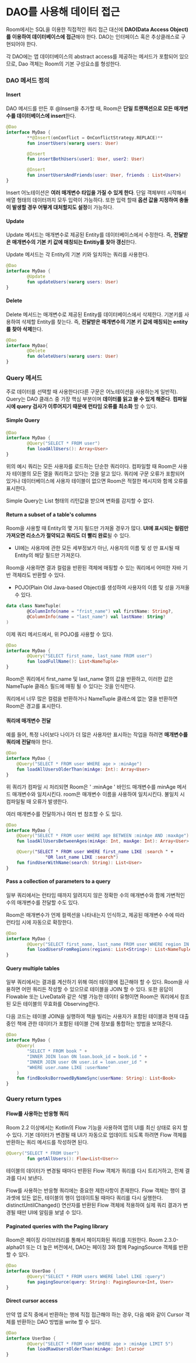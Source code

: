 # DAO를 사용해 데이터 접근



Room에서는 SQL을 이용한 직접적인 쿼리 접근 대신에 **DAO(Data Access Object)를 이용하여 데이터베이스에 접근**해야 한다. DAO는 인터페이스 혹은 추상클래스로 구현되어야 한다.

각 DAO에는 앱 데이터베이스의 abstract access를 제공하는 메서드가 포함되어 있으므로, Dao 객체는 Room의 기본 구성요소를 형성한다.

### DAO 메서드 정의

#### Insert

DAO 메서드를 만든 후 @Insert을 추가할 때, Room은 **단일 트랜잭션으로 모든 매개변수를 데이터베이스에 insert**한다.

```kotlin
@Dao
interface MyDao {
		**@Insert(onConflict = OnConflictStrategy.REPLACE)**
		fun insertUsers(vararg users: User)

		@Insert
		fun insertBothUsers(user1: User, user2: User)

		@Insert
		fun insertUsersAndFriends(user: User, friends : List<User>)
}
```

Insert 어노테이션은 **여러 매개변수 타입을 가질 수 있게 한다**. 단일 객체부터 시작해서 배열 형태의 데이터까지 모두 입력이 가능하다. 또한 입력 할때 **옵션 값을 지정하여 충돌이 발생할 경우 어떻게 대처할지도 설정**이 가능하다.

#### Update

Update 메서드는 매개변수로 제공된 Entity를 데이터베이스에서 수정한다. 즉, **전달받은 매개변수의 기본 키 값에 매칭되는 Entitiy를 찾아 갱신**한다.

Update 메서드는 각 Entity의 기본 키와 일치하는 쿼리를 사용한다.

```kotlin
@Dao
interface MyDao {
		@Update
		fun updateUsers(vararg users: User)
}
```

#### Delete

Delete 메서드는 매개변수로 제공된 Entity를 데이터베이스에서 삭제한다. 기본키를 사용하여 삭제할 Entity를 찾는다. 즉, **전달받은 매개변수의 기본 키 값에 매칭되는 entity를 찾아 삭제**한다.

```kotlin
@Dao
interface MyDao{
		@Delete
		fun deleteUsers(vararg users: User)
}
```

### Query 메서드

주로 데이터를 선택할 때 사용한다(다른 구문은 어노테이션을 사용하는게 일반적). Query는 DAO 클래스 중 가장 핵심 부분이며 **데이터를 읽고 쓸 수 있게 해준다**. **컴파일시에 query 검사가 이루어지기 때문에 런타임 오류를 최소화** 할 수 있다.

#### Simple Query

```kotlin
@Dao
interface MyDao {
		@Query("SELECT * FROM user")
		fun loadAllUsers(): Array<User>
}
```

위의 예시 쿼리는 모든 사용자를 로드하는 단순한 쿼리이다. 컴파일할 때 Room은 사용자 테이블의 모든 열을 쿼리하고 있다는 것을 알고 있다. 쿼리에 구문 오류가 포함되어 있거나 데이터베이스에 사용자 테이블이 없으면 Room은 적절한 메시지와 함께 오류를 표시한다.

Simple Query는 List 형태의 리턴값을 받으며 변화를 감지할 수 없다.

#### Return a subset of a table's columns

Room을 사용할 때 Entity의 몇 가지 필드만 가져올 경우가 많다. **UI에 표시되는 컬럼만 가져오면 리소스가 절약되고 쿼리도 더 빨리 완료**될 수 있다.

* UI에는 사용자에 관한 모든 세부정보가 아닌, 사용자의 이름 및 성 만 표시될 때 Entity의 해당 필드만 가져온다.

Room을 사용하면 결과 컬럼을 반환된 객체에 매핑할 수 있는 쿼리에서 어떠한 자바 기반 객체라도 반환할 수 있다.

* POJO(Plain Old Java-based Object)를 생성하여 사용자의 이름 및 성을 가져올 수 있다.

```kotlin
data class NameTuple(
		@ColumnInfo(name = "frist_name") val firstName: String?,
		@ColumnInfo(name = "last_name") val lastName: String?
)
```

이제 쿼리 메서드에서, 위 POJO를 사용할 수 있다.

```kotlin
@Dao
interface MyDao {
		@Query("SELECT first_name, last_name FROM user")
		fun loadFullName(): List<NameTuple>
} 
```

Room은 쿼리에서 first\_name 및 last\_name 열의 값을 반환하고, 이러한 값은 NameTuple 클래스 필드에 매핑 될 수 있다는 것을 인식한다.

쿼리에서 너무 많은 컬럼을 반환하거나 NameTuple 클래스에 없는 열을 반환하면 Room은 경고를 표시한다.

#### 쿼리에 매개변수 전달

예를 들어, 특정 나이보다 나이가 더 많은 사용자만 표시하는 작업을 하려면 **매개변수를 쿼리에 전달**해야 한다.

```kotlin
@Dao
interface MyDao {
    @Query("SELECT * FROM user WHERE age > :minAge")
    fun loadAllUsersOlderThan(minAge: Int): Array<User>
}
```

위 쿼리가 컴파일 시 처리되면 Room은 ' :minAge ' 바인드 매개변수를 minAge 메서드 매개변수와 일치시킨다. room은 매개변수 이름을 사용하여 일치시킨다. 불일치 시 컴파일될 때 오류가 발생한다.

여러 매개변수를 전달하거나 여러 번 참조할 수 도 있다.

```kotlin
@Dao
interface MyDao {
    @Query("SELECT * FROM user WHERE age BETWEEN :minAge AND :maxAge")
    fun loadAllUsersBetweenAges(minAge: Int, maxAge: Int): Array<User>

    @Query("SELECT * FROM user WHERE first_name LIKE :search " +
               "OR last_name LIKE :search")
    fun findUserWithName(search: String): List<User>
}
```

#### Pass a collection of parameters to a query

일부 쿼리에서는 런타임 때까지 알려지지 않은 정확한 수의 매개변수와 함께 가변적인 수의 매개변수를 전달할 수도 있다.

Room은 매개변수가 언제 컬렉션을 나타내는지 인식하고, 제공된 매개변수 수에 따라 런타임 시에 자동으로 확장한다.

```kotlin
@Dao
interface MyDao {
		@Query("SELECT first_name, last_name FROM user WHERE region IN (:regions)")
		fun loadUsersFromRegions(regions: List<String>): List<NameTuple>
}
```

#### Query multiple tables

일부 쿼리에서는 결과를 계산하기 위해 여러 테이블에 접근해야 할 수 있다. Room을 사용하면 어떤 쿼리든 작성할 수 있으므로 테이블을 JOIN 할 수 있다. 또한 응답이 Flowable 또는 LiveData와 같은 식별 가능한 데이터 유형이면 Room은 쿼리에서 참조된 모든 테이블의 무효화를 Observing한다.

다음 코드는 테이블 JOIN을 실행하여 책을 빌리는 사용자가 포함된 테이블과 현재 대출 중인 책에 관한 데이터가 포함된 테이블 간에 정보를 통합하는 방법을 보여준다.

```kotlin
@Dao
interface MyDao {
    @Query(
        "SELECT * FROM book " +
        "INNER JOIN loan ON loan.book_id = book.id " +
        "INNER JOIN user ON user.id = loan.user_id " +
        "WHERE user.name LIKE :userName"
    )
    fun findBooksBorrowedByNameSync(userName: String): List<Book>
}
```

### Query return types

#### Flow를 사용하는 반응형 쿼리

Room 2.2 이상에서는 Kotlin의 Flow 기능을 사용하여 앱의 UI를 최신 상태로 유지 할 수 있다. 기본 데이터가 변경될 때 UI가 자동으로 업데이트 되도록 하려면 Flow 객체를 반환하는 쿼리 메서드를 작성하면 된다.

```kotlin
@Query("SELECT * FROM User")
		fun getAllUsers(): Flow<List<User>>
```

테이블의 데이터가 변경될 때마다 반환된 Flow 객체가 쿼리를 다시 트리거하고, 전체 결과를 다시 보낸다.

Flow를 사용하는 반응형 쿼리에는 중요한 제한사항이 존재한다. Flow 객체는 행이 결과셋에 있든 없든, 테이블의 행이 업데이트될 때마다 쿼리를 다시 실행한다. distinctUntilChanged() 연산자를 반환된 Flow 객체에 적용하여 실제 쿼리 결과가 변경될 때만 UI에 알림을 보낼 수 있다.

#### Paginated queries with the Paging library

Room은 페이징 라이브러리를 통해서 페이지화된 쿼리를 지원한다. Room 2.3.0-alpha01 또는 더 높은 버전에서, DAO는 페이징 3와 함께 PagingSource 객체를 반환할 수 있다.

```kotlin
@Dao
interface UserDao {
		@Query("SELECT * FROM users WHERE label LIKE :query")
		fun pagingSource(query: String): PagingSource<Int, User>
}
```

#### Direct cursor access

만약 앱 로직 중에서 반환하는 행에 직접 접근해야 하는 경우, 다음 예와 같이 Cursor 객체를 반환하는 DAO 방법을 write 할 수 있다.

```kotlin
@Dao
interface UserDao {
		@Query("SELECT * FROM user WHERE age > :minAge LIMIT 5")
		fun loadRawUsersOlderThan(minAge: Int):Cursor
}
```
